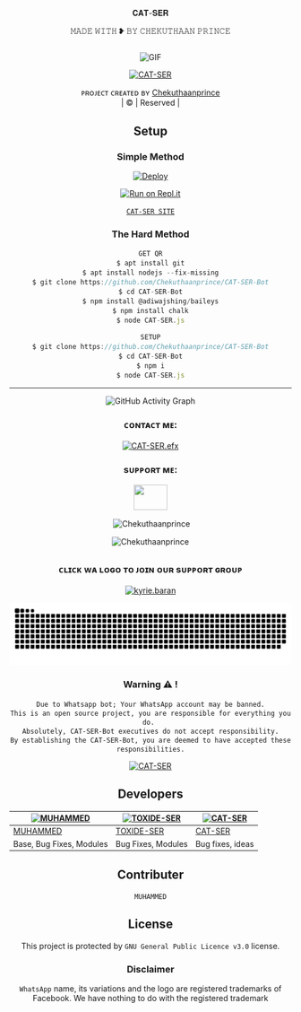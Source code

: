 
<p align="center">
𝐂𝐀𝐓-𝐒𝐄𝐑

<p align="center">
𝙼𝙰𝙳𝙴 𝚆𝙸𝚃𝙷 ❥ 𝙱𝚈 𝙲𝙷𝙴𝙺𝚄𝚃𝙷𝙰𝙰𝙽 𝙿𝚁𝙸𝙽𝙲𝙴

##

<div align="center">
 
<div align="center">
        <img src="https://c.tenor.com/bVm05NUoyF0AAAAC/bokuno-hero-academia-izuku.gif" alt="GIF" width="250" height="250"/>
</p>
    
    
</a>
</p>
<div align="center">
 <p align="center">
<a href="#"><img title="CAT-SER" src="https://img.shields.io/badge/CAT-SER-B62EE0?colorA=B62EE0&colorB=B62EE0&style=for-the-badge"></a>

</p>
       
  <p align="center">
<a href="https://github.com/Chekuthaanprince><img title="Author" src="https://img.shields.io/badge/Author-Chekuthaanprince?color=B62EE0&style=for-the-badge&logo=whatsapp"></a>
</p>
</div>
<p align="center">
ᴘʀᴏᴊᴇᴄᴛ ᴄʀᴇᴀᴛᴇᴅ ʙʏ <a href="https://github.com/Chekuthaanprince">Chekuthaanprince</a>
    <br>
       | © |
        Reserved |
    <br> 
</p>

<div align="center">

## Setup
<div align="center">

  ### Simple Method
  
[![Deploy](https://www.herokucdn.com/deploy/button.svg)](https://heroku.com/deploy?template=https://github.com/Chekuthaanprince/CAT-SER-x.git) 
  
[![Run on Repl.it](https://repl.it/badge/github/quiec/whatsAlfa)](https://replit.com/@muhammed-userbot/CAT-SER-QR)

<a href="https://CAT-SER0.yolasite.com">`CAT-SER SITE`</a>
    <br>

### The Hard Method
```js
GET QR
$ apt install git
$ apt install nodejs --fix-missing
$ git clone https://github.com/Chekuthaanprince/CAT-SER-Bot
$ cd CAT-SER-Bot
$ npm install @adiwajshing/baileys
$ npm install chalk
$ node CAT-SER.js
```
      
```js
SETUP
$ git clone https://github.com/Chekuthaanprince/CAT-SER-Bot
$ cd CAT-SER-Bot
$ npm i
$ node CAT-SER.js
```

----
  
![GitHub Activity Graph](https://activity-graph.herokuapp.com/graph?username=Chekuthaanprince&bg_color=000000&color=4fff67&line=4fff67&point=ffffff&area=true&hide_border=true)
  </div>


<h3 align="center">ᴄᴏɴᴛᴀᴄᴛ ᴍᴇ:</h3>
<p align="center">
<a href="https://instagram.com/CAT-SER.efx?utm_medium=copy_link" target="blank"><img align="center" src="TRSIG.png" alt="CAT-SER.efx" height="45" width="45" /></a>
</p>
<h3 align="center">sᴜᴘᴘᴏʀᴛ ᴍᴇ:</h3>
<p align="center">
<a href="https://youtube.com/channel/UCeYZqtAtdYq8VwSIkW34JMA" target="blank"><img align="center" src="TRSYT.png" height="45" width="60" /></a>
</p>
  

<p align="center">

<p>&nbsp;<img align="center" src="https://github-readme-stats.vercel.app/api?username=Chekuthaanprince&show_icons=true&theme=dark&locale=en" alt="Chekuthaanprince" /></p>

<p><img align="center" src="https://github-readme-streak-stats.herokuapp.com/?user=Chekuthaanprince&theme=dark" alt="Chekuthaanprince" /></p>
</p>


##
  <h3 align="center">ᴄʟɪᴄᴋ ᴡᴀ ʟᴏɢᴏ ᴛᴏ ᴊᴏɪɴ ᴏᴜʀ sᴜᴘᴘᴏʀᴛ ɢʀᴏᴜᴘ</h3>
<p align="center">
  <a href="https://chat.whatsapp.com/JCDXgSphA49EHxjPn813IL" target="blank"><img align="center" src="TRSWA.png"alt="kyrie.baran" height="50" width="50" /></a>
</p>




 [![Run on Repl.it](https://github.com/Platane/snk/raw/output/github-contribution-grid-snake.svg)](https://bit.ly/3oskv9U)
 



### Warning ⚠ ! 
```
Due to Whatsapp bot; Your WhatsApp account may be banned.
This is an open source project, you are responsible for everything you do. 
Absolutely, CAT-SER-Bot executives do not accept responsibility.
By establishing the CAT-SER-Bot, you are deemed to have accepted these responsibilities.
```

[![CAT-SER](https://github.com/TheDudeThatCode/TheDudeThatCode/blob/master/Assets/Mario_Gameplay.gif)](http://github.com/Chekuthaanprince)


## Developers 
  <div align="center">
    
  [![MUHAMMED](https://github.com/Chekuthaanprince.png?size=100)](https://github.com/Chekuthaanprince) | [![TOXIDE-SER](https://github.com/TOXIDE-SER-444.png?size=100)](https://github.com/TOXIDE-SER-444) | [![CAT-SER](https://github.com/CAT-SER-x-toxide.png?size=100)](https://github.com/CAT-SER-x-toxide) 
----|----|----
[MUHAMMED](https://github.com/Chekuthaanprince) | [TOXIDE-SER](https://github.com/TOXIDE-SER-444) | [CAT-SER](https://github.com/CAT-SER-x-toxide)
Base, Bug Fixes, Modules | Bug Fixes, Modules | Bug fixes, ideas
  </div>

## Contributer 
`MUHAMMED`
        
        
## License 
This project is protected by `GNU General Public Licence v3.0` license.

### Disclaimer 
`WhatsApp` name, its variations and the logo are registered trademarks of Facebook. We have nothing to do with the registered trademark
